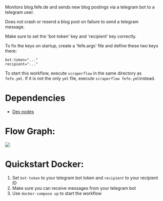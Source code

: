 Monitors blog.fefe.de and sends new blog postings via a telegram bot to a telegram user.

Does not crash or resend a blog post on failure to send a telegram message.

Make sure to set the 'bot-token' key and 'recipient' key correctly.

To fix the keys on startup, create a 'fefe.args' file and define these two keys there:

```
bot-token="..."
recipient="..."
```

To start this workflow, execute `scraperflow` in the same directory as `fefe.yml`. 
If it is not the only `yml` file, execute `scraperflow fefe.yml`instead.

# Dependencies

* [Dev nodes](https://github.com/scraperflow/scraperflow-extra)

# Flow Graph:

![](cfg.png)

# Quickstart Docker:

1. Set `bot-token` to your telegram bot token and `recipient` to your recipient ID
2. Make sure you can receive messages from your telegram bot
3. Use `docker-compose up` to start the workflow

